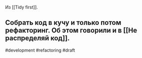 Из [[Tidy first]].

Собрать код в кучу и только потом рефакторинг.
Об этом говорили и в [[Не распределяй код]].
-
#development #refactoring 
#draft